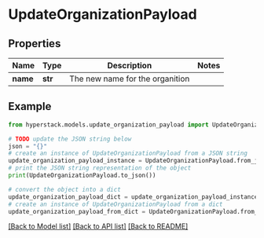 # UpdateOrganizationPayload


## Properties

Name | Type | Description | Notes
------------ | ------------- | ------------- | -------------
**name** | **str** | The new name for the organition | 

## Example

```python
from hyperstack.models.update_organization_payload import UpdateOrganizationPayload

# TODO update the JSON string below
json = "{}"
# create an instance of UpdateOrganizationPayload from a JSON string
update_organization_payload_instance = UpdateOrganizationPayload.from_json(json)
# print the JSON string representation of the object
print(UpdateOrganizationPayload.to_json())

# convert the object into a dict
update_organization_payload_dict = update_organization_payload_instance.to_dict()
# create an instance of UpdateOrganizationPayload from a dict
update_organization_payload_from_dict = UpdateOrganizationPayload.from_dict(update_organization_payload_dict)
```
[[Back to Model list]](../README.md#documentation-for-models) [[Back to API list]](../README.md#documentation-for-api-endpoints) [[Back to README]](../README.md)


